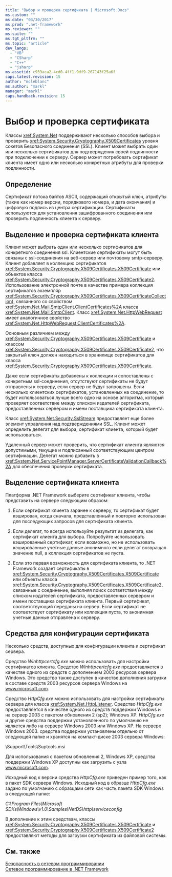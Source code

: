 ```yaml
---
title: "Выбор и проверка сертификата | Microsoft Docs"
ms.custom: ""
ms.date: "03/30/2017"
ms.prod: ".net-framework"
ms.reviewer: ""
ms.suite: ""
ms.tgt_pltfrm: ""
ms.topic: "article"
dev_langs: 
  - "VB"
  - "CSharp"
  - "C++"
  - "jsharp"
ms.assetid: c933aca2-4cd0-4ff1-9df9-267143f25a6f
caps.latest.revision: 15
author: "mcleblanc"
ms.author: "markl"
manager: "markl"
caps.handback.revision: 15
---
```

# Выбор и проверка сертификата
Классы <xref:System.Net> поддерживают несколько способов выбора и проверить <xref:System.Security.Cryptography.X509Certificates> уровня сокетов Безопасного соединения \(SSL\).  Клиент может выбрать один или несколько сертификатов для подтверждения своей подлинности при подключении к серверу.  Сервер может потребовать сертификат клиента имеет одно или несколько конкретных атрибуты для проверки подлинности.  
  
## Определение  
 Сертификат потока байтов ASCII, содержащий открытый ключ, атрибуты \(такие как номер версии, порядкового номера, и дата окончания\) и цифровую подпись из центра сертификации.  Сертификаты используются для установления зашифрованного соединения или проверить подлинность клиента к серверу.  
  
## Выделение и проверка сертификата клиента  
 Клиент может выбрать один или несколько сертификатов для конкретного соединения ssl.  Клиентские сертификаты могут быть связаны с ssl\-соединения на веб\-сервер или почтовому smtp\-серверу.  Клиент добавляет в коллекцию сертификатов <xref:System.Security.Cryptography.X509Certificates.X509Certificate> или объектов класса <xref:System.Security.Cryptography.X509Certificates.X509Certificate2>.  Использование электронной почте в качестве примера коллекция сертификатов экземпляр <xref:System.Security.Cryptography.X509Certificates.X509CertificateCollection>\), связанного со свойством <xref:System.Net.Mail.SmtpClient.ClientCertificates%2A> класса <xref:System.Net.Mail.SmtpClient>.  Класс <xref:System.Net.HttpWebRequest> имеет аналогичное свойство <xref:System.Net.HttpWebRequest.ClientCertificates%2A>.  
  
 Основным различием между <xref:System.Security.Cryptography.X509Certificates.X509Certificate> и классом <xref:System.Security.Cryptography.X509Certificates.X509Certificate2>, что закрытый ключ должен находиться в хранилище сертификатов для класса <xref:System.Security.Cryptography.X509Certificates.X509Certificate>.  
  
 Даже если сертификаты добавлены к коллекции и сопоставлены с конкретным ssl\-соединения, отсутствуют сертификаты не будут отправлены к серверу, если сервер не будут запрошены.  Если несколько клиентских сертификатов, установленных на соединение, то будет использоваться лучше всего одно на основе алгоритма, который проверяет соответствие между списком издателей сертификата, предоставленных сервером и имени поставщика сертификата клиента.  
  
 Класс <xref:System.Net.Security.SslStream> предоставляет еще более элемент управления над подтверждениями SSL.  Клиент может определить делегат для выбора, сертификат клиента, который будет использоваться.  
  
 Удаленный сервер может проверить, что сертификат клиента являются допустимыми, текущие и подписанный соответствующим центром сертификации.  Делегат можно добавить в <xref:System.Net.ServicePointManager.ServerCertificateValidationCallback%2A> для обеспечения проверки сертификата.  
  
## Выделение сертификата клиента  
 Платформа .NET Framework выберите сертификат клиента, чтобы представить на сервере следующим образом:  
  
1.  Если сертификат клиента заранее к серверу, то сертификат будет кэширован, когда сначала, представленный и повторно использован для последующих запросов для сертификата клиента.  
  
2.  Если делегат, то всегда используйте результат из делегата, как сертификат клиента для выбора.  Попробуйте использовать кэшированный сертификат, если возможно, но не использовать кэшированные учетные данные анонимного если делегат возвращал значение null, а коллекция сертификатов не пуста.  
  
3.  Если это первая возможность для сертификата клиента, то .NET Framework создает сертификаты в <xref:System.Security.Cryptography.X509Certificates.X509Certificate> или объекты класса <xref:System.Security.Cryptography.X509Certificates.X509Certificate2>, связанные с соединение, выполняя поиск соответствия между списком издателей сертификата, предоставленных сервером и имени поставщика сертификата клиента.  Первый сертификат, соответствующий переданы на сервер.  Если сертификат не соответствует сертификату или коллекция пуста, то анонимная учетные данные отправлена к серверу.  
  
## Средства для конфигурации сертификата  
 Несколько средств, доступных для конфигурации клиента и сертификат сервера.  
  
 Средство *Winhttpcertcfg.exe* можно использовать для настройки сертификатов клиента.  Средство *Winhttpcertcfg.exe* предоставляется в качестве одного из средств с дополнением 2003 ресурсов сервера Windows.  Это средство также доступен в качестве дополнения загрузки в составе средств 2003 ресурсов сервера Windows на www.microsoft.com.  
  
 Средство *HttpCfg.exe* можно использовать для настройки сертификаты сервера для класса <xref:System.Net.HttpListener>.  Средство *HttpCfg.exe* предоставляется в качестве одного из средств поддержки Windows и на сервер 2003 с пакетом обновления 2 \(sp2\); Windows XP.  *HttpCfg.exe* и другие средства поддержки установленного по умолчанию не является либо на сервере Windows 2003 или Windows XP.  На сервере Windows 2003.  средства поддержки установлены отдельно от следующей папке и хранятся на компакт\-диске 2003 сервера Windows:  
  
 \\Support\\Tools\\Suptools.msi  
  
 Для использования с пакетом обновления 2, Windows XP, средства поддержки Windows XP доступны как загрузить с узла www.microsoft.com.  
  
 Исходный код к версии средства *HttpCfg.exe* приведен пример того, как в пакет SDK сервера Windows.  Исходный код в образце *HttpCfg.exe* задано по умолчанию с образцами сети как часть пакета SDK Windows в следующей папке:  
  
 *C:\\Program Files\\Microsoft SDKs\\Windows\\v1.0\\Samples\\NetDS\\http\\serviceconfig*  
  
 В дополнение к этим средствам, классы <xref:System.Security.Cryptography.X509Certificates.X509Certificate> и <xref:System.Security.Cryptography.X509Certificates.X509Certificate2> предоставляют методы для загрузки сертификата из файловой системы.  
  
## См. также  
 [Безопасность в сетевом программировании](../../../docs/framework/network-programming/security-in-network-programming.md)   
 [Сетевое программирование в .NET Framework](../../../docs/framework/network-programming/index.md)